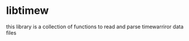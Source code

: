 libtimew
========

this library is a collection of functions to read and parse timewarriror data files
